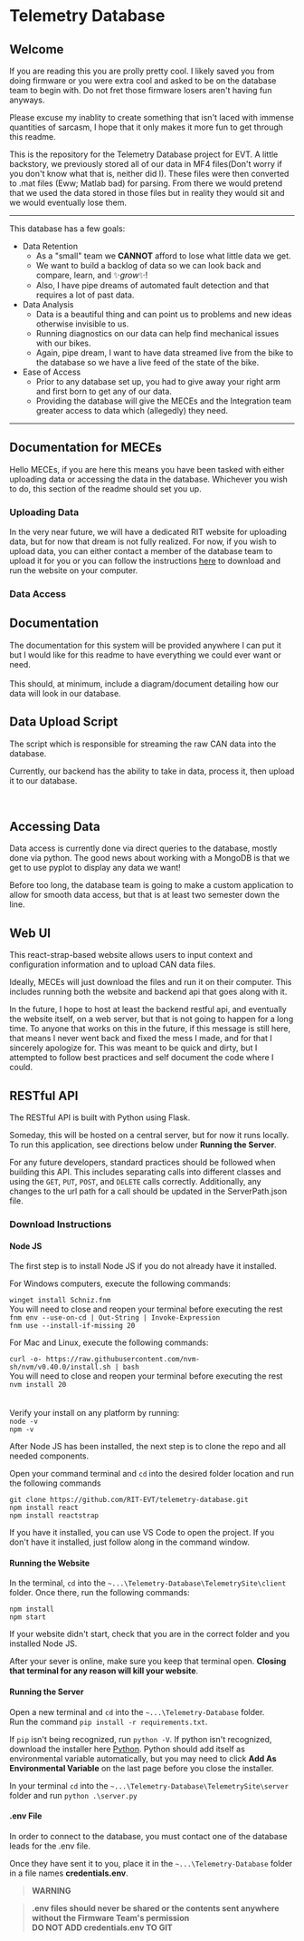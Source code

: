# Telemetry Database

## Welcome

If you are reading this you are prolly pretty cool. I likely saved you from doing firmware or you were extra cool and asked to be on the database team to begin with. Do not fret those firmware losers aren't having fun anyways.<br>

Please excuse my inablity to create something that isn't laced with immense quantities of sarcasm, I hope that it only makes it more fun to get through this readme.<br>

This is the repository for the Telemetry Database project for EVT. A little backstory, we previously stored all of our data in MF4 files(Don't worry if you don't know what that is, neither did I). These files were then converted to .mat files (Eww; Matlab bad) for parsing. From there we would pretend that we used the data stored in those files but in reality they would sit and we would eventually lose them.<br>

---

This database has a few goals:

- Data Retention
  - As a "small" team we **CANNOT** afford to lose what little data we get.
  - We want to build a backlog of data so we can look back and compare, learn, and ✨*grow*✨!
  - Also, I have pipe dreams of automated fault detection and that requires a lot of past data.
- Data Analysis
  - Data is a beautiful thing and can point us to problems and new ideas otherwise invisible to us.
  - Running diagnostics on our data can help find mechanical issues with our bikes.
  - Again, pipe dream, I want to have data streamed live from the bike to the database so we have a live feed of the state of the bike.
- Ease of Access
  - Prior to any database set up, you had to give away your right arm and first born to get any of our data.
  - Providing the database will give the MECEs and the Integration team greater access to data which (allegedly) they need.

---

## Documentation for MECEs

Hello MECEs, if you are here this means you have been tasked with either uploading data or accessing the data in the database. Whichever you wish to do, this section of the readme should set you up.

### Uploading Data

In the very near future, we will have a dedicated RIT website for uploading data, but for now that dream is not fully realized. For now, if you wish to upload data, you can either contact a member of the database team to upload it for you or you can follow the instructions 
[here](#download-instructions) to download and run the website on your computer.

### Data Access



## Documentation

The documentation for this system will be provided anywhere I can put it but I would like for this readme to have everything we could ever want or need.<br>
<br>
This should, at minimum, include a diagram/document detailing how our data will look in our database.



## Data Upload Script

The script which is responsible for streaming the raw CAN data into the database.<br>

Currently, our backend has the ability to take in data, process it, then upload it to our database.

<br>


## Accessing Data

Data access is currently done via direct queries to the database, mostly done via python. The good news about working with a MongoDB is that we get to use pyplot to display any data we want!

Before too long, the database team is going to make a custom application to allow for smooth data access, but that is at least two semester down the line.


## Web UI 

This react-strap-based website allows users to input context and configuration information and to upload CAN data files.<br>

Ideally, MECEs will just download the files and run it on their computer. This includes running both the website and backend api that goes along with it.<br>

In the future, I hope to host at least the backend restful api, and eventually the website itself, on a web server, but that is not going to happen for a long time. To anyone that works on this in the future, if this message is still here, that means I never went back and fixed the mess I made, and for that I sincerely apologize for. This was meant to be quick and dirty, but I attempted to follow best practices and self document the code where I could. <br>

## RESTful API

The RESTful API is built with Python using Flask. <br>

Someday, this will be hosted on a central server, but for now it runs locally. To run this application, see directions below under **Running the Server**. <br>

For any future developers, standard practices should be followed when building this API. This includes separating calls into different classes and using the `GET`, `PUT`, `POST`, and `DELETE` calls correctly. Additionally, any changes to the url path for a call should be updated in the ServerPath.json file.

### Download Instructions


#### Node JS
The first step is to install Node JS if you do not already have it installed.<br>

For Windows computers, execute the following commands:

`winget install Schniz.fnm`<br>
You will need to close and reopen your terminal before executing the rest<br>
`fnm env --use-on-cd | Out-String | Invoke-Expression`<br>
`fnm use --install-if-missing 20`<br>

For Mac and Linux, execute the following commands:

`curl -o- https://raw.githubusercontent.com/nvm-sh/nvm/v0.40.0/install.sh | bash`<br>
You will need to close and reopen your terminal before executing the rest<br>
`nvm install 20`<br>
<br>
<br>
Verify your install on any platform by running:<br>
`node -v`<br>
`npm -v`<br>

After Node JS has been installed, the next step is to clone the repo and all needed components. <br>

Open your command terminal and `cd` into the desired folder location and run the following commands <br>

`git clone https://github.com/RIT-EVT/telemetry-database.git` <br>
`npm install react`<br>
`npm install reactstrap` <br>

If you have it installed, you can use VS Code to open the project. If you don't have it installed, just follow along in the command window. <br>

#### **Running the Website**

In the terminal, `cd` into the `~...\Telemetry-Database\TelemetrySite\client` folder. Once there, run the following commands: <br>

`npm install`<br>
`npm start` <br>

If your website didn't start, check that you are in the correct folder and you installed Node JS. <br>

After your sever is online, make sure you keep that terminal open. **Closing that terminal for any reason will kill your website**.<br>


#### **Running the Server**

Open a new terminal and `cd` into the `~...\Telemetry-Database` folder. <br>
Run the command `pip install -r requirements.txt`. <br>

If `pip` isn't being recognized, run `python -V`. If python isn't recognized, download the installer here [Python](https://www.python.org/downloads/). Python should add itself as environmental variable automatically, but you may need to click **Add As Environmental Variable** on the last page before you close the installer.<br>

In your terminal `cd` into the `~...\Telemetry-Database\TelemetrySite\server` folder and run `python .\server.py`

#### **.env File**

In order to connect to the database, you must contact one of the database leads for the .env file.<br> 

Once they have sent it to you, place it in the `~...\Telemetry-Database` folder in a file names **credentials.env**.

> **WARNING**

>**.env files should never be shared or the contents sent anywhere without the Firmware Team's permission** <br>
>**DO NOT ADD credentials.env TO GIT**
